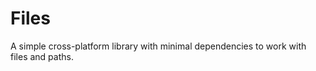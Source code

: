 Files
=====

A simple cross-platform library with minimal dependencies to work with files and paths.